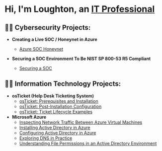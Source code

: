 <h1>Hi, I'm Loughton, an <a href="https://linkedin.com/in/loughtonbennett">IT Professional</a></h1>

<h2>👨‍💻 Cybersecurity Projects:</h2>

- <b>Creating a Live SOC / Honeynet in Azure</b>
  - [Azure SOC Honeynet](https://github.com/Loughton03/Azure-SOC)
 
- <b>Securing a SOC Environment To Be NIST SP 800-53 R5 Compliant</b>
  - [Securing a SOC](https://github.com/Loughton03/Securing-SOC)

<h2>👨‍💻 Information Technology Projects:</h2>

- <b>osTicket (Help Desk Ticketing System)</b>
  - [osTicket: Prerequisites and Installation](https://github.com/Loughton03/osticket-prereqs)
  - [osTicket: Post-Installation Configuration](https://github.com/Loughton03/post-install-config)
  - [osTicket: Ticket Lifecycle Examples](https://github.com/Loughton03/ticket-lifecycle)
- <b>Microsoft Azure</b>
  - [Inspecting Network Traffic Between Azure Virtual Machines](https://github.com/Loughton03/Inspecting-Network-Traffic)
  - [Installing Active Directory in Azure](https://github.com/Loughton03/Installing-Active-Directory)
  - [Configuring Active Directory in Azure](https://github.com/Loughton03/Configuring-Active-Directory)
  - [Exploring DNS in Practice](https://github.com/Loughton03/Exploring-DNS)
  - [Understanding File Permissions in an Active Directory Environment](https://github.com/Loughton03/File-Permissions-in-Active-Directory)
  







